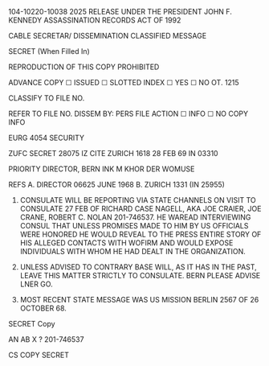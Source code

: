 104-10220-10038 2025 RELEASE UNDER THE PRESIDENT JOHN F. KENNEDY ASSASSINATION RECORDS ACT OF 1992

CABLE SECRETAR/ DISSEMINATION
CLASSIFIED MESSAGE

SECRET
(When Filled In)

REPRODUCTION OF THIS COPY PROHIBITED

ADVANCE COPY ☐ ISSUED ☐ SLOTTED
INDEX ☐ YES ☐ NO
OT. 1215

CLASSIFY TO FILE NO.

REFER TO FILE NO.
DISSEM BY: PERS
FILE
ACTION ☐ INFO
☐ NO COPY
INFO

EURG
4054
SECURITY

ZUFC
SECRET 28075 IZ CITE ZURICH 1618
28 FEB 69 IN 03310

PRIORITY DIRECTOR, BERN
INK M KHOR DER WOMUSE

REFS A. DIRECTOR 06625 JUNE 1968
B. ZURICH 1331 (IN 25955)

1. CONSULATE WILL BE REPORTING VIA STATE CHANNELS ON VISIT
TO CONSULATE 27 FEB OF RICHARD CASE NAGELL, AKA JOE CRAIER, JOE CRANE,
ROBERT C. NOLAN 201-746537. HE WAREAD INTERVIEWING CONSUL THAT
UNLESS PROMISES MADE TO HIM BY US OFFICIALS WERE HONORED HE WOULD
REVEAL TO THE PRESS ENTIRE STORY OF HIS ALLEGED CONTACTS WITH WOFIRM
AND WOULD EXPOSE INDIVIDUALS WITH WHOM HE HAD DEALT IN THE
ORGANIZATION.

2. UNLESS ADVISED TO CONTRARY BASE WILL, AS IT HAS IN THE PAST,
LEAVE THIS MATTER STRICTLY TO CONSULATE. BERN PLEASE ADVISE LNER GO.

3. MOST RECENT STATE MESSAGE WAS US MISSION BERLIN 2567 OF 26
OCTOBER 68.

SECRET Copy

AN
AB X
?
201-746537

CS COPY
SECRET
